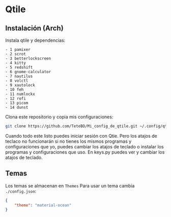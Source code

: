 # Qtile

## Instalación (Arch)

Instala qtile y dependencias:

```
- 1 pamixer
- 2 scrot
- 3 betterlockscreen
- 4 kitty
- 5 redshift
- 6 gnome-calculator
- 7 nautilus
- 8 volctl
- 9 xautolock
- 10 feh
- 11 numlockx
- 12 rofi
- 13 picom
- 14 dunst
```

Clona este repositorio y copia mis configuraciones:

```bash
git clone https://github.com/TeteBD/Mi_config_de_qtile.git ~/.config/qtile;bash ~/.config/qtile/autoQtile
```

Cuando todo este listo puedes iniciar sesión con Qtie. Pero los atajos de teclaco no funcionarán si no tienes los mismos programas y configuraciones que yo, puedes cambiar los atajos de teclado o instalar los programas y configuraciones que uso. En keys.py puedes ver y cambiar los atajos de teclado.

## Temas

Los temas se almacenan en ```Themes``` Para usar un tema cambia ```./config.json```:

```json
{
    "theme": "material-ocean"
}
